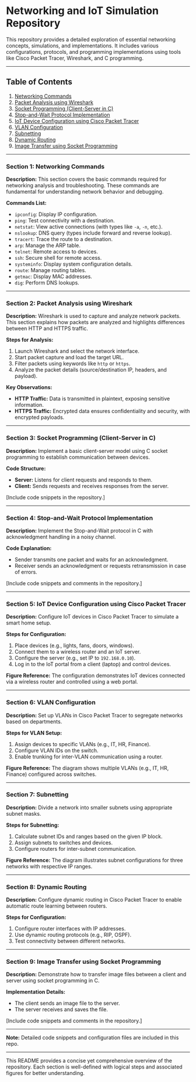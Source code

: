 # Networking and IoT Simulation Repository

This repository provides a detailed exploration of essential networking concepts, simulations, and implementations. It includes various configurations, protocols, and programming implementations using tools like Cisco Packet Tracer, Wireshark, and C programming.

---

## Table of Contents

1. [Networking Commands](#section-1-networking-commands)
2. [Packet Analysis using Wireshark](#section-2-packet-analysis-using-wireshark)
3. [Socket Programming (Client-Server in C)](#section-3-socket-programming-client-server-in-c)
4. [Stop-and-Wait Protocol Implementation](#section-4-stop-and-wait-protocol-implementation)
5. [IoT Device Configuration using Cisco Packet Tracer](#section-5-iot-device-configuration-using-cisco-packet-tracer)
6. [VLAN Configuration](#section-6-vlan-configuration)
7. [Subnetting](#section-7-subnetting)
8. [Dynamic Routing](#section-8-dynamic-routing)
9. [Image Transfer using Socket Programming](#section-9-image-transfer-using-socket-programming)

---

### Section 1: Networking Commands

**Description:** This section covers the basic commands required for networking analysis and troubleshooting. These commands are fundamental for understanding network behavior and debugging.

**Commands List:**
- `ipconfig`: Display IP configuration.
- `ping`: Test connectivity with a destination.
- `netstat`: View active connections (with types like `-a`, `-n`, etc.).
- `nslookup`: DNS query (types include forward and reverse lookup).
- `tracert`: Trace the route to a destination.
- `arp`: Manage the ARP table.
- `telnet`: Remote access to devices.
- `ssh`: Secure shell for remote access.
- `systeminfo`: Display system configuration details.
- `route`: Manage routing tables.
- `getmac`: Display MAC addresses.
- `dig`: Perform DNS lookups.

---

### Section 2: Packet Analysis using Wireshark

**Description:** Wireshark is used to capture and analyze network packets. This section explains how packets are analyzed and highlights differences between HTTP and HTTPS traffic.

**Steps for Analysis:**
1. Launch Wireshark and select the network interface.
2. Start packet capture and load the target URL.
3. Filter packets using keywords like `http` or `https`.
4. Analyze the packet details (source/destination IP, headers, and payload).

**Key Observations:**
- **HTTP Traffic:** Data is transmitted in plaintext, exposing sensitive information.
- **HTTPS Traffic:** Encrypted data ensures confidentiality and security, with encrypted payloads.

---

### Section 3: Socket Programming (Client-Server in C)

**Description:** Implement a basic client-server model using C socket programming to establish communication between devices.

**Code Structure:**
- **Server:** Listens for client requests and responds to them.
- **Client:** Sends requests and receives responses from the server.

[Include code snippets in the repository.]

---

### Section 4: Stop-and-Wait Protocol Implementation

**Description:** Implement the Stop-and-Wait protocol in C with acknowledgment handling in a noisy channel.

**Code Explanation:**
- Sender transmits one packet and waits for an acknowledgment.
- Receiver sends an acknowledgment or requests retransmission in case of errors.

[Include code snippets and comments in the repository.]

---

### Section 5: IoT Device Configuration using Cisco Packet Tracer

**Description:** Configure IoT devices in Cisco Packet Tracer to simulate a smart home setup.

**Steps for Configuration:**
1. Place devices (e.g., lights, fans, doors, windows).
2. Connect them to a wireless router and an IoT server.
3. Configure the server (e.g., set IP to `192.168.0.10`).
4. Log in to the IoT portal from a client (laptop) and control devices.

**Figure Reference:** The configuration demonstrates IoT devices connected via a wireless router and controlled using a web portal.

---

### Section 6: VLAN Configuration

**Description:** Set up VLANs in Cisco Packet Tracer to segregate networks based on departments.

**Steps for VLAN Setup:**
1. Assign devices to specific VLANs (e.g., IT, HR, Finance).
2. Configure VLAN IDs on the switch.
3. Enable trunking for inter-VLAN communication using a router.

**Figure Reference:** The diagram shows multiple VLANs (e.g., IT, HR, Finance) configured across switches.

---

### Section 7: Subnetting

**Description:** Divide a network into smaller subnets using appropriate subnet masks.

**Steps for Subnetting:**
1. Calculate subnet IDs and ranges based on the given IP block.
2. Assign subnets to switches and devices.
3. Configure routers for inter-subnet communication.

**Figure Reference:** The diagram illustrates subnet configurations for three networks with respective IP ranges.

---

### Section 8: Dynamic Routing

**Description:** Configure dynamic routing in Cisco Packet Tracer to enable automatic route learning between routers.

**Steps for Configuration:**
1. Configure router interfaces with IP addresses.
2. Use dynamic routing protocols (e.g., RIP, OSPF).
3. Test connectivity between different networks.

---

### Section 9: Image Transfer using Socket Programming

**Description:** Demonstrate how to transfer image files between a client and server using socket programming in C.

**Implementation Details:**
- The client sends an image file to the server.
- The server receives and saves the file.

[Include code snippets and comments in the repository.]

---


**Note:** Detailed code snippets and configuration files are included in this repo.

---

This README provides a concise yet comprehensive overview of the repository. Each section is well-defined with logical steps and associated figures for better understanding.
